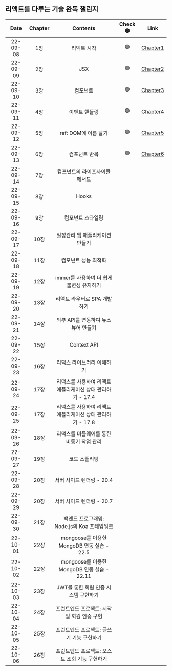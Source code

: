 ## 리액트를 다루는 기술 완독 챌린지

| **Date** | **Chapter** |                        **Contents**                        | **Check 🟢** |                                         **Link**                                         |
| :------: | :---------: | :--------------------------------------------------------: | :----------: | :--------------------------------------------------------------------------------------: |
| 22-09-08 |     1장     |                        리액트 시작                         |      🟢      | [Chapter1](https://github.com/sso-hyeon/TIL-Today-I-Learned/blob/main/React/chapter1.md) |
| 22-09-09 |     2장     |                            JSX                             |      🟢      | [Chapter2](https://github.com/sso-hyeon/TIL-Today-I-Learned/blob/main/React/chapter2.md) |
| 22-09-10 |     3장     |                          컴포넌트                          |      🟢      | [Chapter3](https://github.com/sso-hyeon/TIL-Today-I-Learned/blob/main/React/chapter3.md) |
| 22-09-11 |     4장     |                       이벤트 핸들링                        |      🟢      | [Chapter4](https://github.com/sso-hyeon/TIL-Today-I-Learned/blob/main/React/chapter4.md) |
| 22-09-12 |     5장     |                    ref: DOM에 이름 달기                    |      🟢      | [Chapter5](https://github.com/sso-hyeon/TIL-Today-I-Learned/blob/main/React/chapter5.md) |
| 22-09-13 |     6장     |                       컴포넌트 반복                        |      🟢      | [Chapter6](https://github.com/sso-hyeon/TIL-Today-I-Learned/blob/main/React/chapter6.md) |
| 22-09-14 |     7장     |               컴포넌트의 라이프사이클 메서드               |              |                                                                                          |
| 22-09-15 |     8장     |                           Hooks                            |              |                                                                                          |
| 22-09-16 |     9장     |                     컴포넌트 스타일링                      |              |                                                                                          |
| 22-09-17 |    10장     |              일정관리 웹 애플리케이션 만들기               |              |                                                                                          |
| 22-09-18 |    11장     |                    컴포넌트 성능 최적화                    |              |                                                                                          |
| 22-09-19 |    12장     |          immer를 사용하여 더 쉽게 불변성 유지하기          |              |                                                                                          |
| 22-09-20 |    13장     |                리액트 라우터로 SPA 개발하기                |              |                                                                                          |
| 22-09-21 |    14장     |            외부 API를 연동하여 뉴스 뷰어 만들기            |              |                                                                                          |
| 22-09-22 |    15장     |                        Context API                         |              |                                                                                          |
| 22-09-23 |    16장     |                 리덕스 라이브러리 이해하기                 |              |                                                                                          |
| 22-09-24 |    17장     | 리덕스를 사용하여 리액트 애플리케이션 상태 관리하기 - 17.4 |              |                                                                                          |
| 22-09-25 |    17장     | 리덕스를 사용하여 리액트 애플리케이션 상태 관리하기 - 17.8 |              |                                                                                          |
| 22-09-26 |    18장     |         리덕스를 미들웨어를 통한 비동기 작업 관리          |              |                                                                                          |
| 22-09-27 |    19장     |                       코드 스플리팅                        |              |                                                                                          |
| 22-09-28 |    20장     |                 서버 사이드 렌더링 - 20.4                  |              |                                                                                          |
| 22-09-29 |    20장     |                 서버 사이드 렌더링 - 20.7                  |              |                                                                                          |
| 22-09-30 |    21장     |        백엔드 프로그래밍: Node.js의 Koa 프레임워크         |              |                                                                                          |
| 22-10-01 |    22장     |         mongoose를 이용한 MongoDB 연동 실습 - 22.5         |              |                                                                                          |
| 22-10-02 |    22장     |        mongoose를 이용한 MongoDB 연동 실습 - 22.11         |              |                                                                                          |
| 22-10-03 |    23장     |            JWT를 통한 회원 인증 시스템 구현하기            |              |                                                                                          |
| 22-10-04 |    24장     |        프런트엔드 프로젝트: 시작 및 회원 인증 구현         |              |                                                                                          |
| 22-10-05 |    25장     |         프런트엔드 프로젝트: 글쓰기 기능 구현하기          |              |                                                                                          |
| 22-10-06 |    26장     |       프런트엔드 프로젝트: 포스트 조회 기능 구현하기       |              |                                                                                          |
